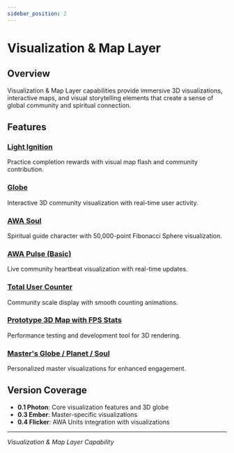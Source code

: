 ```yaml
---
sidebar_position: 2
---
```


# Visualization & Map Layer

## Overview
Visualization & Map Layer capabilities provide immersive 3D visualizations, interactive maps, and visual storytelling elements that create a sense of global community and spiritual connection.

## Features

### [Light Ignition](/docs/features/visualization-map-layer/light-ignition)
Practice completion rewards with visual map flash and community contribution.

### [Globe](/docs/features/visualization-map-layer/globe)
Interactive 3D community visualization with real-time user activity.

### [AWA Soul](/docs/features/visualization-map-layer/awa-soul)
Spiritual guide character with 50,000-point Fibonacci Sphere visualization.

### [AWA Pulse (Basic)](/docs/features/visualization-map-layer/awa-pulse-basic)
Live community heartbeat visualization with real-time updates.

### [Total User Counter](/docs/features/visualization-map-layer/total-user-counter)
Community scale display with smooth counting animations.

### [Prototype 3D Map with FPS Stats](/docs/features/visualization-map-layer/prototype-3d-map-fps)
Performance testing and development tool for 3D rendering.

### [Master's Globe / Planet / Soul](/docs/features/visualization-map-layer/masters-globe-planet-soul)
Personalized master visualizations for enhanced engagement.

## Version Coverage
- **0.1 Photon**: Core visualization features and 3D globe
- **0.3 Ember**: Master-specific visualizations
- **0.4 Flicker**: AWA Units integration with visualizations

---

*Visualization & Map Layer Capability*
